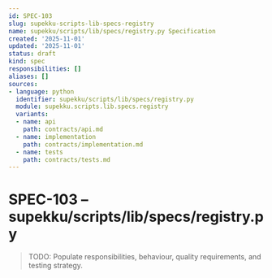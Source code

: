```yaml
---
id: SPEC-103
slug: supekku-scripts-lib-specs-registry
name: supekku/scripts/lib/specs/registry.py Specification
created: '2025-11-01'
updated: '2025-11-01'
status: draft
kind: spec
responsibilities: []
aliases: []
sources:
- language: python
  identifier: supekku/scripts/lib/specs/registry.py
  module: supekku.scripts.lib.specs.registry
  variants:
  - name: api
    path: contracts/api.md
  - name: implementation
    path: contracts/implementation.md
  - name: tests
    path: contracts/tests.md
---
```


# SPEC-103 – supekku/scripts/lib/specs/registry.py

> TODO: Populate responsibilities, behaviour, quality requirements, and testing strategy.
